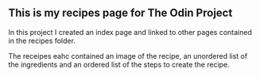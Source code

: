 ## This is my recipes page for The Odin Project

In this project I created an index page and linked to other pages contained in the recipes folder.

The receipes eahc contained an image of the recipe, an unordered list of the ingredients and an ordered list of the steps to create the recipe.